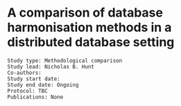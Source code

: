 # A comparison of database harmonisation methods in a distributed database setting


    Study type: Methodological comparison
    Study lead: Nicholas B. Hunt
    Co-authors: 
    Study start date: 
    Study end date: Ongoing
    Protocol: TBC
    Publications: None

